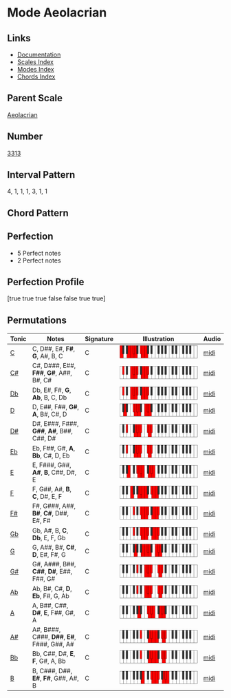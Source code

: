 # Mode Aeolacrian

## Links

- [Documentation](index.md)
- [Scales Index](Scales.md)
- [Modes Index](Modes.md)
- [Chords Index](Chords.md)

## Parent Scale

[Aeolacrian](ScaleAeolacrian.md)

## Number

[3313](https://ianring.com/musictheory/scales/3313)

## Interval Pattern

4, 1, 1, 1, 3, 1, 1

## Chord Pattern



## Perfection

- 5 Perfect notes
- 2 Perfect notes

## Perfection Profile

[true true true false false true true]

## Permutations

| Tonic | Notes | Signature | Illustration | Audio |
|-------|-------|-----------|--------------|-------|
| [C](ModeCNaturalAeolacrian.md) | C, D##, E#, **F#**, **G**, A#, B, C | C | ![CNaturalAeolacrian](ModeCNaturalAeolacrian.png) | [midi](https://github.com/edipermadi/music/blob/main/docs/ModeCNaturalAeolacrian.mid?raw=true) |
| [C#](ModeCSharpAeolacrian.md) | C#, D###, E##, **F##**, **G#**, A##, B#, C# | C | ![CSharpAeolacrian](ModeCSharpAeolacrian.png) | [midi](https://github.com/edipermadi/music/blob/main/docs/ModeCSharpAeolacrian.mid?raw=true) |
| [Db](ModeDFlatAeolacrian.md) | Db, E#, F#, **G**, **Ab**, B, C, Db | C | ![DFlatAeolacrian](ModeDFlatAeolacrian.png) | [midi](https://github.com/edipermadi/music/blob/main/docs/ModeDFlatAeolacrian.mid?raw=true) |
| [D](ModeDNaturalAeolacrian.md) | D, E##, F##, **G#**, **A**, B#, C#, D | C | ![DNaturalAeolacrian](ModeDNaturalAeolacrian.png) | [midi](https://github.com/edipermadi/music/blob/main/docs/ModeDNaturalAeolacrian.mid?raw=true) |
| [D#](ModeDSharpAeolacrian.md) | D#, E###, F###, **G##**, **A#**, B##, C##, D# | C | ![DSharpAeolacrian](ModeDSharpAeolacrian.png) | [midi](https://github.com/edipermadi/music/blob/main/docs/ModeDSharpAeolacrian.mid?raw=true) |
| [Eb](ModeEFlatAeolacrian.md) | Eb, F##, G#, **A**, **Bb**, C#, D, Eb | C | ![EFlatAeolacrian](ModeEFlatAeolacrian.png) | [midi](https://github.com/edipermadi/music/blob/main/docs/ModeEFlatAeolacrian.mid?raw=true) |
| [E](ModeENaturalAeolacrian.md) | E, F###, G##, **A#**, **B**, C##, D#, E | C | ![ENaturalAeolacrian](ModeENaturalAeolacrian.png) | [midi](https://github.com/edipermadi/music/blob/main/docs/ModeENaturalAeolacrian.mid?raw=true) |
| [F](ModeFNaturalAeolacrian.md) | F, G##, A#, **B**, **C**, D#, E, F | C | ![FNaturalAeolacrian](ModeFNaturalAeolacrian.png) | [midi](https://github.com/edipermadi/music/blob/main/docs/ModeFNaturalAeolacrian.mid?raw=true) |
| [F#](ModeFSharpAeolacrian.md) | F#, G###, A##, **B#**, **C#**, D##, E#, F# | C | ![FSharpAeolacrian](ModeFSharpAeolacrian.png) | [midi](https://github.com/edipermadi/music/blob/main/docs/ModeFSharpAeolacrian.mid?raw=true) |
| [Gb](ModeGFlatAeolacrian.md) | Gb, A#, B, **C**, **Db**, E, F, Gb | C | ![GFlatAeolacrian](ModeGFlatAeolacrian.png) | [midi](https://github.com/edipermadi/music/blob/main/docs/ModeGFlatAeolacrian.mid?raw=true) |
| [G](ModeGNaturalAeolacrian.md) | G, A##, B#, **C#**, **D**, E#, F#, G | C | ![GNaturalAeolacrian](ModeGNaturalAeolacrian.png) | [midi](https://github.com/edipermadi/music/blob/main/docs/ModeGNaturalAeolacrian.mid?raw=true) |
| [G#](ModeGSharpAeolacrian.md) | G#, A###, B##, **C##**, **D#**, E##, F##, G# | C | ![GSharpAeolacrian](ModeGSharpAeolacrian.png) | [midi](https://github.com/edipermadi/music/blob/main/docs/ModeGSharpAeolacrian.mid?raw=true) |
| [Ab](ModeAFlatAeolacrian.md) | Ab, B#, C#, **D**, **Eb**, F#, G, Ab | C | ![AFlatAeolacrian](ModeAFlatAeolacrian.png) | [midi](https://github.com/edipermadi/music/blob/main/docs/ModeAFlatAeolacrian.mid?raw=true) |
| [A](ModeANaturalAeolacrian.md) | A, B##, C##, **D#**, **E**, F##, G#, A | C | ![ANaturalAeolacrian](ModeANaturalAeolacrian.png) | [midi](https://github.com/edipermadi/music/blob/main/docs/ModeANaturalAeolacrian.mid?raw=true) |
| [A#](ModeASharpAeolacrian.md) | A#, B###, C###, **D##**, **E#**, F###, G##, A# | C | ![ASharpAeolacrian](ModeASharpAeolacrian.png) | [midi](https://github.com/edipermadi/music/blob/main/docs/ModeASharpAeolacrian.mid?raw=true) |
| [Bb](ModeBFlatAeolacrian.md) | Bb, C##, D#, **E**, **F**, G#, A, Bb | C | ![BFlatAeolacrian](ModeBFlatAeolacrian.png) | [midi](https://github.com/edipermadi/music/blob/main/docs/ModeBFlatAeolacrian.mid?raw=true) |
| [B](ModeBNaturalAeolacrian.md) | B, C###, D##, **E#**, **F#**, G##, A#, B | C | ![BNaturalAeolacrian](ModeBNaturalAeolacrian.png) | [midi](https://github.com/edipermadi/music/blob/main/docs/ModeBNaturalAeolacrian.mid?raw=true) |
